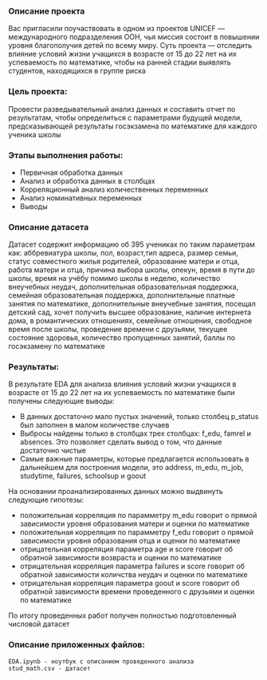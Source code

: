 ### Описание проекта
Вас пригласили поучаствовать в одном из проектов UNICEF — международного подразделения ООН, чья миссия состоит в повышении уровня благополучия детей по всему миру.
Суть проекта — отследить влияние условий жизни учащихся в возрасте от 15 до 22 лет на их успеваемость по математике, чтобы на ранней стадии выявлять студентов, находящихся в группе риска

### Цель проекта:
Провести разведывательный анализ данных и составить отчет по результатам, чтобы определиться с параметрами будущей модели, предсказывающей результаты госэкзамена по математике для каждого ученика школы

### Этапы выполнения работы:
- Первичная обработка данных
- Анализ и обработка данных в столбцах
- Корреляционный анализ количественных переменных
- Анализ номинативных переменных
- Выводы

### Описание датасета
Датасет содержит информацию об 395 учениках  по таким параметрам как: аббревиатура школы, пол, возраст,тип адреса, размер семьи, статус совместного жилья родителей, образование матери и отца, работа матери и отца, причина выбора школы, опекун, время в пути до школы, время на учёбу помимо школы в неделю, количество внеучебных неудач, дополнительная образовательная поддержка, семейная образовательная поддержка, дополнительные платные занятия по математике, дополнительные внеучебные занятия, посещал детский сад, хочет получить высшее образование, наличие интернета дома, в романтических отношениях, семейные отношения, свободное время после школы, проведение времени с друзьями, текущее состояние здоровья, количество пропущенных занятий, баллы по госэкзамену по математике

### Результаты:
В результате EDA для анализа влияния условий жизни учащихся в возрасте от 15 до 22 лет на их успеваемость по математике были получены следующие выводы:

- В данных достаточно мало пустых значений, только столбец p_status был заполнен в малом количестве случаев
- Выбросы найдены только в столбцах трех столбцах: f_edu, famrel и absences. Это позволяет сделать вывод о том, что данные достаточно чистые
- Самые важные параметры, которые предлагается использовать в дальнейшем для построения модели, это address, m_edu, m_job, studytime, failures, schoolsup и goout

На основании проанализированных данных можно выдвинуть следующие гипотезы:

- положительная корреляция по парамметру m_edu говорит о прямой зависимости уровня образования матери и оценки по математике
- положительная корреляция по парамметру f_edu говорит о прямой зависимости уровня образования отца и оценки по математике
- отрицательная корреляция параметра age и score говорит об обратной зависимости возвраста и оценки по математике
- отрицательная корреляция параметра failures и score говорит об обратной зависимости количства неудач и оценки по математике
- отрицательная корреляция параметра goout и score говорит об обратной зависимости времени проведенного с друзьями и оценки по математике

По итогу проведенных работ получен полностью подготовленный числовой датасет

### Описание приложенных файлов:
    EDA.ipynb - ноутбук с описанием проведенного анализа
    stud_math.csv - датасет
